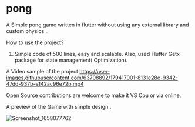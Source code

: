 # pong

A Simple pong game written in flutter without using any external library and custom physics ..

How to use the project?
1) Simple code of 500 lines, easy and scalable. 
Also, used Flutter Getx package for state management( Optimization).

A Video sample of the project
https://user-images.githubusercontent.com/63708892/179417001-8131e28e-9342-47dd-937b-e142ac96e72b.mp4

Open Source contributions are welcome to make it VS Cpu or via online.

A preview of the Game with simple design..

![Screenshot_1658077762](https://user-images.githubusercontent.com/63708892/179416924-7ca322e7-2011-47f6-b327-cb17fc16a743.png)

